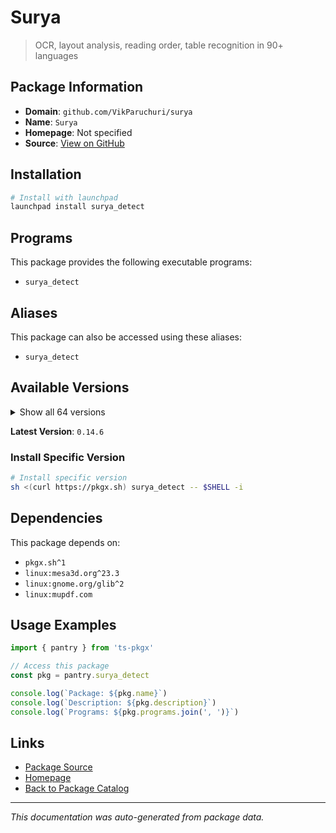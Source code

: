 # Surya

> OCR, layout analysis, reading order, table recognition in 90+ languages

## Package Information

- **Domain**: `github.com/VikParuchuri/surya`
- **Name**: `Surya`
- **Homepage**: Not specified
- **Source**: [View on GitHub](https://github.com/pkgxdev/pantry/tree/main/projects/github.com/VikParuchuri/surya/package.yml)

## Installation

```bash
# Install with launchpad
launchpad install surya_detect
```

## Programs

This package provides the following executable programs:

- `surya_detect`

## Aliases

This package can also be accessed using these aliases:

- `surya_detect`

## Available Versions

<details>
<summary>Show all 64 versions</summary>

- `0.14.6`, `0.14.5`, `0.14.4`, `0.14.3`, `0.14.2`
- `0.14.1`, `0.14.0`, `0.13.1`, `0.13.0`, `0.12.1`
- `0.12.0`, `0.11.1`, `0.11.0`, `0.10.3`, `0.10.2`
- `0.10.1`, `0.10.0`, `0.9.3`, `0.9.2`, `0.9.1`
- `0.9.0`, `0.8.3`, `0.8.2`, `0.8.1`, `0.8.0`
- `0.7.0`, `0.6.13`, `0.6.12`, `0.6.11`, `0.6.10`
- `0.6.9`, `0.6.8`, `0.6.7`, `0.6.6`, `0.6.5`
- `0.6.4`, `0.6.3`, `0.6.2`, `0.6.1`, `0.6.0`
- `0.5.0`, `0.4.15`, `0.4.14`, `0.4.12`, `0.4.11`
- `0.4.10`, `0.4.9`, `0.4.8`, `0.4.7`, `0.4.6`
- `0.4.5`, `0.4.4`, `0.4.3`, `0.4.2`, `0.4.1`
- `0.4.0`, `0.3.0`, `0.2.4`, `0.2.3`, `0.2.2`
- `0.2.1`, `0.2.0`, `0.1.6`, `0.1.5`

</details>

**Latest Version**: `0.14.6`

### Install Specific Version

```bash
# Install specific version
sh <(curl https://pkgx.sh) surya_detect -- $SHELL -i
```

## Dependencies

This package depends on:

- `pkgx.sh^1`
- `linux:mesa3d.org^23.3`
- `linux:gnome.org/glib^2`
- `linux:mupdf.com`

## Usage Examples

```typescript
import { pantry } from 'ts-pkgx'

// Access this package
const pkg = pantry.surya_detect

console.log(`Package: ${pkg.name}`)
console.log(`Description: ${pkg.description}`)
console.log(`Programs: ${pkg.programs.join(', ')}`)
```

## Links

- [Package Source](https://github.com/pkgxdev/pantry/tree/main/projects/github.com/VikParuchuri/surya/package.yml)
- [Homepage](#)
- [Back to Package Catalog](../../../package-catalog.md)

---

*This documentation was auto-generated from package data.*
